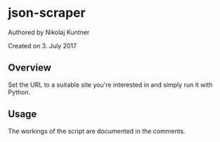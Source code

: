 # json-scraper
Authored by Nikolaj Kuntner

Created on 3. July 2017

## Overview
Set the URL to a suitable site you're interested in and simply run it with Python.

## Usage
The workings of the script are documented in the comments.
